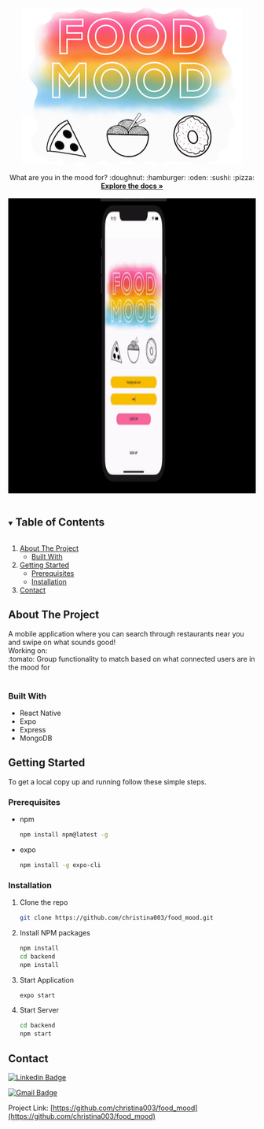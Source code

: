 <!-- PROJECT LOGO -->
<br />
<p align="center">
  <a href="https://github.com/christina003/food_mood">
    <img src="media/food_mood_logo.png" alt="Logo" width="450" height="320">
  </a>

  <p align="center">
   What are you in the mood for? :doughnut: :hamburger: :oden: :sushi: :pizza: <br />
    <a href="https://github.com/christina003/food_mood"><strong>Explore the docs »</strong></a>
    <br />
    <br />
    <a href="https://github.com/christina003/food_mood">
    <img src="media/food_mood_gif.gif" alt="Demo" width="700" height="600"></a>
  </p>
</p>

<!-- TABLE OF CONTENTS -->
<details open="open">
  <summary><h2 style="display: inline-block">Table of Contents</h2></summary>
  <ol>
    <li>
      <a href="#about-the-project">About The Project</a>
      <ul>
        <li><a href="#built-with">Built With</a></li>
      </ul>
    </li>
    <li>
      <a href="#getting-started">Getting Started</a>
      <ul>
        <li><a href="#prerequisites">Prerequisites</a></li>
        <li><a href="#installation">Installation</a></li>
      </ul>
    </li>
    <li><a href="#contact">Contact</a></li>
  </ol>
</details>

<!-- ABOUT THE PROJECT -->

## About The Project
  <p align="left">
  A mobile application where you can search through restaurants near you and swipe on what sounds good! <br />
  Working on: <br />
  :tomato: Group functionality to match based on what connected users are in the mood for <br /><br />
  </p>

### Built With

- []() React Native
- []() Expo
- []() Express
- []() MongoDB

<!-- GETTING STARTED -->

## Getting Started

To get a local copy up and running follow these simple steps.

### Prerequisites

- npm
  ```sh
  npm install npm@latest -g
  ```
- expo
  ```sh
  npm install -g expo-cli
  ```

### Installation

1. Clone the repo
   ```sh
   git clone https://github.com/christina003/food_mood.git
   ```
2. Install NPM packages
   ```sh
   npm install
   cd backend
   npm install
   ```
3. Start Application
   ```sh
   expo start
   ```
4. Start Server
   ```sh
   cd backend
   npm start
   ```

<!-- CONTACT -->

## Contact

[![Linkedin Badge](https://img.shields.io/badge/-Christina.Santos-blue?style=flat-square&logo=Linkedin&logoColor=white&link=https://www.linkedin.com/in/csantos91/)](https://www.linkedin.com/in/csantos91/)

[![Gmail Badge](https://img.shields.io/badge/-christina.santos823@gmail.com-d14836?style=flat-square&logo=Gmail&logoColor=white&link=mailto:mail@jayraj.co.in)](mailto:christina.santos823@gmail.com)

Project Link: [https://github.com/christina003/food_mood](https://github.com/christina003/food_mood)

<!-- MARKDOWN LINKS & IMAGES -->
<!-- https://www.markdownguide.org/basic-syntax/#reference-style-links -->

[contributors-shield]: https://img.shields.io/github/contributors/github_username/repo.svg?style=for-the-badge
[contributors-url]: https://github.com/github_username/repo/graphs/contributors
[forks-shield]: https://img.shields.io/github/forks/github_username/repo.svg?style=for-the-badge
[forks-url]: https://github.com/github_username/repo/network/members
[stars-shield]: https://img.shields.io/github/stars/github_username/repo.svg?style=for-the-badge
[stars-url]: https://github.com/github_username/repo/stargazers
[issues-shield]: https://img.shields.io/github/issues/github_username/repo.svg?style=for-the-badge
[issues-url]: https://github.com/github_username/repo/issues
[license-shield]: https://img.shields.io/github/license/github_username/repo.svg?style=for-the-badge
[license-url]: https://github.com/github_username/repo/blob/master/LICENSE.txt
[linkedin-shield]: https://img.shields.io/badge/-LinkedIn-black.svg?style=for-the-badge&logo=linkedin&colorB=555
[linkedin-url]: https://linkedin.com/in/github_username
